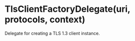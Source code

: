 # TlsClientFactoryDelegate(uri, protocols, context)

Delegate for creating a TLS 1.3 client instance. 

